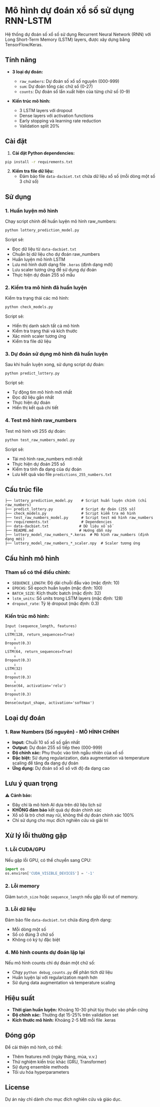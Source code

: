 # Mô hình dự đoán xổ số sử dụng RNN-LSTM

Hệ thống dự đoán số xổ số sử dụng Recurrent Neural Network (RNN) với Long Short-Term Memory (LSTM) layers, được xây dựng bằng TensorFlow/Keras.

## Tính năng

- **3 loại dự đoán:**
  - `raw_numbers`: Dự đoán số xổ số nguyên (000-999)
  - `sum`: Dự đoán tổng các chữ số (0-27)
  - `counts`: Dự đoán số lần xuất hiện của từng chữ số (0-9)

- **Kiến trúc mô hình:**
  - 3 LSTM layers với dropout
  - Dense layers với activation functions
  - Early stopping và learning rate reduction
  - Validation split 20%

## Cài đặt

1. **Cài đặt Python dependencies:**
```bash
pip install -r requirements.txt
```

2. **Kiểm tra file dữ liệu:**
   - Đảm bảo file `data-dacbiet.txt` chứa dữ liệu xổ số (mỗi dòng một số 3 chữ số)

## Sử dụng

### 1. Huấn luyện mô hình

Chạy script chính để huấn luyện mô hình raw_numbers:

```bash
python lottery_prediction_model.py
```

Script sẽ:
- Đọc dữ liệu từ `data-dacbiet.txt`
- Chuẩn bị dữ liệu cho dự đoán raw_numbers
- Huấn luyện mô hình LSTM
- Lưu mô hình dưới dạng file `.keras` (định dạng mới)
- Lưu scaler tương ứng để sử dụng dự đoán
- Thực hiện dự đoán 255 số mẫu

### 2. Kiểm tra mô hình đã huấn luyện

Kiểm tra trạng thái các mô hình:

```bash
python check_models.py
```

Script sẽ:
- Hiển thị danh sách tất cả mô hình
- Kiểm tra trạng thái và kích thước
- Xác minh scaler tương ứng
- Kiểm tra file dữ liệu

### 3. Dự đoán sử dụng mô hình đã huấn luyện

Sau khi huấn luyện xong, sử dụng script dự đoán:

```bash
python predict_lottery.py
```

Script sẽ:
- Tự động tìm mô hình mới nhất
- Đọc dữ liệu gần nhất
- Thực hiện dự đoán
- Hiển thị kết quả chi tiết

### 4. Test mô hình raw_numbers

Test mô hình với 255 dự đoán:

```bash
python test_raw_numbers_model.py
```

Script sẽ:
- Tải mô hình raw_numbers mới nhất
- Thực hiện dự đoán 255 số
- Kiểm tra tính đa dạng của dự đoán
- Lưu kết quả vào file `predictions_255_numbers.txt`

## Cấu trúc file

```
├── lottery_prediction_model.py    # Script huấn luyện chính (chỉ raw_numbers)
├── predict_lottery.py             # Script dự đoán (255 số)
├── check_models.py                # Script kiểm tra mô hình
├── test_raw_numbers_model.py      # Script test mô hình raw_numbers
├── requirements.txt               # Dependencies
├── data-dacbiet.txt              # Dữ liệu xổ số
├── README.md                     # Hướng dẫn này
├── lottery_model_raw_numbers_*.keras  # Mô hình raw_numbers (định dạng mới)
├── lottery_model_raw_numbers_*_scaler.npy  # Scaler tương ứng
```

## Cấu hình mô hình

### Tham số có thể điều chỉnh:

- `SEQUENCE_LENGTH`: Độ dài chuỗi đầu vào (mặc định: 10)
- `EPOCHS`: Số epoch huấn luyện (mặc định: 100)
- `BATCH_SIZE`: Kích thước batch (mặc định: 32)
- `lstm_units`: Số units trong LSTM layers (mặc định: 128)
- `dropout_rate`: Tỷ lệ dropout (mặc định: 0.3)

### Kiến trúc mô hình:

```
Input (sequence_length, features)
    ↓
LSTM(128, return_sequences=True)
    ↓
Dropout(0.3)
    ↓
LSTM(64, return_sequences=True)
    ↓
Dropout(0.3)
    ↓
LSTM(32)
    ↓
Dropout(0.3)
    ↓
Dense(64, activation='relu')
    ↓
Dropout(0.3)
    ↓
Dense(output_shape, activation='softmax')
```

## Loại dự đoán

### 1. Raw Numbers (Số nguyên) - **MÔ HÌNH CHÍNH**
- **Input:** Chuỗi 10 số xổ số gần nhất
- **Output:** Dự đoán 255 số tiếp theo (000-999)
- **Độ chính xác:** Phụ thuộc vào tính ngẫu nhiên của xổ số
- **Đặc biệt:** Sử dụng regularization, data augmentation và temperature scaling để tăng đa dạng dự đoán
- **Ứng dụng:** Dự đoán số xổ số với độ đa dạng cao

## Lưu ý quan trọng

⚠️ **Cảnh báo:** 
- Đây chỉ là mô hình AI dựa trên dữ liệu lịch sử
- **KHÔNG đảm bảo** kết quả dự đoán chính xác
- Xổ số là trò chơi may rủi, không thể dự đoán chính xác 100%
- Chỉ sử dụng cho mục đích nghiên cứu và giải trí

## Xử lý lỗi thường gặp

### 1. Lỗi CUDA/GPU
Nếu gặp lỗi GPU, có thể chuyển sang CPU:
```python
import os
os.environ['CUDA_VISIBLE_DEVICES'] = '-1'
```

### 2. Lỗi memory
Giảm `batch_size` hoặc `sequence_length` nếu gặp lỗi out of memory.

### 3. Lỗi dữ liệu
Đảm bảo file `data-dacbiet.txt` chứa đúng định dạng:
- Mỗi dòng một số
- Số có đúng 3 chữ số
- Không có ký tự đặc biệt

### 4. Mô hình counts dự đoán lặp lại
Nếu mô hình counts chỉ dự đoán một chữ số:
- Chạy `python debug_counts.py` để phân tích dữ liệu
- Huấn luyện lại với regularization mạnh hơn
- Sử dụng data augmentation và temperature scaling

## Hiệu suất

- **Thời gian huấn luyện:** Khoảng 10-30 phút tùy thuộc vào phần cứng
- **Độ chính xác:** Thường đạt 15-25% trên validation set
- **Kích thước mô hình:** Khoảng 2-5 MB mỗi file .keras

## Đóng góp

Để cải thiện mô hình, có thể:
- Thêm features mới (ngày tháng, mùa, v.v.)
- Thử nghiệm kiến trúc khác (GRU, Transformer)
- Sử dụng ensemble methods
- Tối ưu hóa hyperparameters

## License

Dự án này chỉ dành cho mục đích nghiên cứu và giáo dục.
